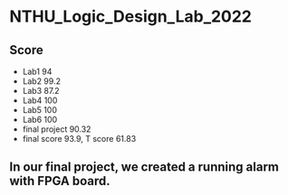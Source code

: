 # NTHU_Logic_Design_Lab_2022
## Score
- Lab1 94
- Lab2 99.2
- Lab3 87.2
- Lab4 100
- Lab5 100
- Lab6 100
- final project 90.32
- final score 93.9, T score 61.83
## In our final project, we created a running alarm with FPGA board.

